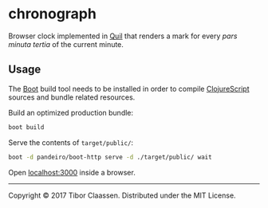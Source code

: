 # chronograph

Browser clock implemented in [Quil] that renders a mark for every *pars minuta
tertia* of the current minute.

[Quil]: http://quil.info

## Usage

The [Boot] build tool needs to be installed in order to compile [ClojureScript]
sources and bundle related resources.

Build an optimized production bundle:

```sh
boot build
```

Serve the contents of `target/public/`:

```sh
boot -d pandeiro/boot-http serve -d ./target/public/ wait
```

Open [localhost:3000](http://localhost:3000) inside a browser.

[Boot]: http://boot-clj.com
[ClojureScript]: https://clojurescript.org

---
Copyright © 2017 Tibor Claassen. Distributed under the MIT License.
